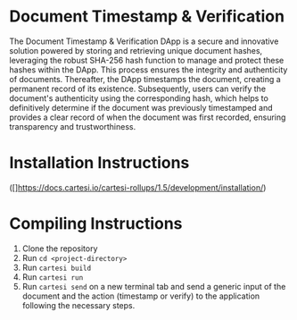 # Document Timestamp & Verification

The Document Timestamp & Verification DApp is a secure and innovative solution powered by storing and retrieving unique document hashes, leveraging the robust SHA-256 hash function to manage and protect these hashes within the DApp. This process ensures the integrity and authenticity of documents. Thereafter, the DApp timestamps the document, creating a permanent record of its existence. Subsequently, users can verify the document's authenticity using the corresponding hash, which helps to definitively determine if the document was previously timestamped and provides a clear record of when the document was first recorded, ensuring transparency and trustworthiness.

# Installation Instructions

([]https://docs.cartesi.io/cartesi-rollups/1.5/development/installation/)

# Compiling Instructions

1. Clone the repository
2. Run `cd <project-directory>`
3. Run `cartesi build`
4. Run `cartesi run`
5. Run `cartesi send` on a new terminal tab and send a generic input of the document and the action (timestamp or verify) to the application following the necessary steps.
